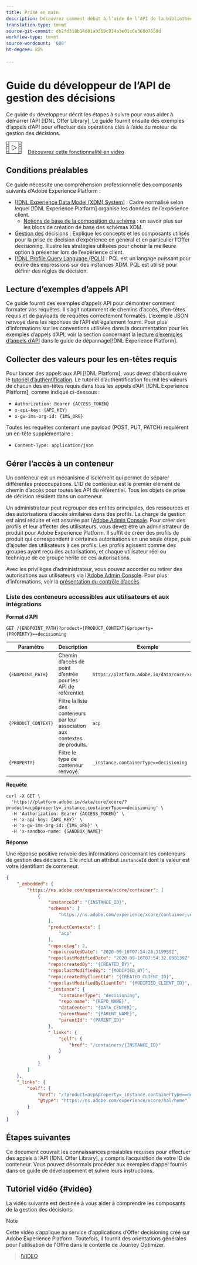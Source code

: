 ```yaml
---
title: Prise en main
description: Découvrez comment début à l’aide de l’API de la bibliothèque d’Offres pour effectuer des opérations clés à l’aide du moteur de gestion des décisions.
translation-type: tm+mt
source-git-commit: db7fd318b14d01a0369c934a3e01c6e368d7658d
workflow-type: tm+mt
source-wordcount: '608'
ht-degree: 82%

---
```


# Guide du développeur de l’API de gestion des décisions

Ce guide du développeur décrit les étapes à suivre pour vous aider à démarrer l’API [!DNL Offer Library]. Le guide fournit ensuite des exemples d’appels d’API pour effectuer des opérations clés à l’aide du moteur de gestion des décisions.

![](../../assets/do-not-localize/how-to-video.png) [Découvrez cette fonctionnalité en vidéo](#video)

## Conditions préalables

Ce guide nécessite une compréhension professionnelle des composants suivants d’Adobe Experience Platform :

* [[!DNL Experience Data Model (XDM) System]](https://docs.adobe.com/content/help/fr-FR/experience-platform/xdm/home.html) : Cadre normalisé selon lequel [!DNL Experience Platform] organise les données de l’expérience client.
   * [Notions de base de la composition du schéma](https://docs.adobe.com/content/help/fr-FR/experience-platform/xdm/schema/composition.html) : en savoir plus sur les blocs de création de base des schémas XDM.
* [Gestion des](../../../using/offers/get-started/starting-offer-decisioning.md) décisions : Explique les concepts et les composants utilisés pour la prise de décision d’expérience en général et en particulier l’Offer decisioning. Illustre les stratégies utilisées pour choisir la meilleure option à présenter lors de l’expérience client.
* [[!DNL Profile Query Language (PQL)]](https://docs.adobe.com/content/help/fr-FR/experience-platform/segmentation/pql/overview.html) : PQL est un langage puissant pour écrire des expressions sur des instances XDM. PQL est utilisé pour définir des règles de décision.

## Lecture d’exemples d’appels API

Ce guide fournit des exemples d’appels API pour démontrer comment formater vos requêtes. Il s’agit notamment de chemins d’accès, d’en-têtes requis et de payloads de requêtes correctement formatés. L’exemple JSON renvoyé dans les réponses de l’API est également fourni. Pour plus d’informations sur les conventions utilisées dans la documentation pour les exemples d’appels d’API, voir la section concernant la [lecture d’exemples d’appels d’API](https://docs.adobe.com/content/help/fr-FR/experience-platform/landing/troubleshooting.html#how-do-i-format-an-api-request) dans le guide de dépannage[!DNL Experience Platform].

## Collecter des valeurs pour les en-têtes requis

Pour lancer des appels aux API [!DNL Platform], vous devez d’abord suivre le [tutoriel d’authentification](https://docs.adobe.com/content/help/fr-FR/experience-platform/tutorials/authentication.html). Le tutoriel d’authentification fournit les valeurs de chacun des en-têtes requis dans tous les appels d’API [!DNL Experience Platform], comme indiqué ci-dessous :

* `Authorization: Bearer {ACCESS_TOKEN}`
* `x-api-key: {API_KEY}`
* `x-gw-ims-org-id: {IMS_ORG}`

Toutes les requêtes contenant une payload (POST, PUT, PATCH) requièrent un en-tête supplémentaire :

* `Content-Type: application/json`

## Gérer l’accès à un conteneur

Un conteneur est un mécanisme d’isolement qui permet de séparer différentes préoccupations. L’ID de conteneur est le premier élément de chemin d’accès pour toutes les API du référentiel. Tous les objets de prise de décision résident dans un conteneur.

Un administrateur peut regrouper des entités principales, des ressources et des autorisations d’accès similaires dans des profils. La charge de gestion est ainsi réduite et est assurée par l’[Adobe Admin Console](https://adminconsole.adobe.com/). Pour créer des profils et leur affecter des utilisateurs, vous devez être un administrateur de produit pour Adobe Experience Platform. Il suffit de créer des profils de produit qui correspondent à certaines autorisations en une seule étape, puis d’ajouter des utilisateurs à ces profils. Les profils agissent comme des groupes ayant reçu des autorisations, et chaque utilisateur réel ou technique de ce groupe hérite de ces autorisations.

Avec les privilèges d’administrateur, vous pouvez accorder ou retirer des autorisations aux utilisateurs via l‘[Adobe Admin Console](https://adminconsole.adobe.com/). Pour plus d’informations, voir la [présentation du contrôle d’accès](https://docs.adobe.com/content/help/fr-FR/experience-platform/access-control/home.html).

### Liste des conteneurs accessibles aux utilisateurs et aux intégrations

**Format d’API**

```http
GET /{ENDPOINT_PATH}?product={PRODUCT_CONTEXT}&property={PROPERTY}==decisioning
```

| Paramètre | Description | Exemple |
| --------- | ----------- | ------- |
| `{ENDPOINT_PATH}` | Chemin d’accès de point d’entrée pour les API de référentiel. | `https://platform.adobe.io/data/core/xcore/` |
| `{PRODUCT_CONTEXT}` | Filtre la liste des conteneurs par leur association aux contextes de produits. | `acp` |
| `{PROPERTY}` | Filtre le type de conteneur renvoyé. | `_instance.containerType==decisioning` |

**Requête**

```shell
curl -X GET \
  'https://platform.adobe.io/data/core/xcore/?product=acp&property=_instance.containerType==decisioning' \
  -H 'Authorization: Bearer {ACCESS_TOKEN}' \
  -H 'x-api-key: {API_KEY}' \
  -H 'x-gw-ims-org-id: {IMS_ORG}' \
  -H 'x-sandbox-name: {SANDBOX_NAME}'
```

**Réponse**

Une réponse positive renvoie des informations concernant les conteneurs de gestion des décisions. Elle inclut un attribut `instanceId` dont la valeur est votre identifiant de conteneur.

```json
{
    "_embedded": {
        "https://ns.adobe.com/experience/xcore/container": [
            {
                "instanceId": "{INSTANCE_ID}",
                "schemas": [
                    "https://ns.adobe.com/experience/xcore/container;version=0.5"
                ],
                "productContexts": [
                    "acp"
                ],
                "repo:etag": 2,
                "repo:createdDate": "2020-09-16T07:54:28.319959Z",
                "repo:lastModifiedDate": "2020-09-16T07:54:32.098139Z",
                "repo:createdBy": "{CREATED_BY}",
                "repo:lastModifiedBy": "{MODIFIED_BY}",
                "repo:createdByClientId": "{CREATED_CLIENT_ID}",
                "repo:lastModifiedByClientId": "{MODIFIED_CLIENT_ID}",
                "_instance": {
                    "containerType": "decisioning",
                    "repo:name": "{REPO_NAME}",
                    "dataCenter": "{DATA_CENTER}",
                    "parentName": "{PARENT_NAME}",
                    "parentId": "{PARENT_ID}"
                },
                "_links": {
                    "self": {
                        "href": "/containers/{INSTANCE_ID}"
                    }
                }
            }
        ]
    },
    "_links": {
        "self": {
            "href": "/?product=acp&property=_instance.containerType==decisioning",
            "@type": "https://ns.adobe.com/experience/xcore/hal/home"
        }
    }
}
```

## Étapes suivantes

Ce document couvrait les connaissances préalables requises pour effectuer des appels à l’API [!DNL Offer Library], y compris l’acquisition de votre ID de conteneur. Vous pouvez désormais procéder aux exemples d’appel fournis dans ce guide de développement et suivre leurs instructions.

## Tutoriel vidéo {#video}

La vidéo suivante est destinée à vous aider à comprendre les composants de la gestion des décisions.

>[!NOTE]
>
>Cette vidéo s’applique au service d’applications d’Offer decisioning créé sur Adobe Experience Platform. Toutefois, il fournit des orientations générales pour l&#39;utilisation de l&#39;Offre dans le contexte de Journey Optimizer.

>[!VIDEO](https://video.tv.adobe.com/v/329919?quality=12)
